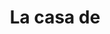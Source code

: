 ---
layout: monotematica/lacasade
order: 1
title: La casa de
ref: monotematica/lacasade
img: lacasade.jpg
---